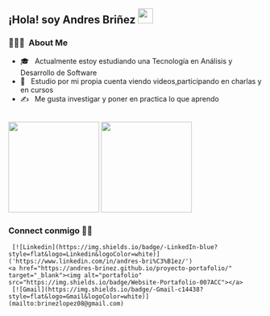 <h2>¡Hola!  soy Andres Briñez  <img src="https://raw.githubusercontent.com/iampavangandhi/iampavangandhi/master/gifs/Hi.gif" width="30px"></h2>



<h3> 👨🏻‍💻 &nbsp;About Me </h3>


- 🎓 &nbsp; Actualmente estoy estudiando una Tecnología en Análisis y Desarrollo de Software
- 💼 &nbsp; Estudio por mi propia cuenta viendo videos,participando en charlas y en cursos 
- ✍️ &nbsp; Me  gusta  investigar y poner en practica  lo que aprendo 
 
 <br> 
 
   <img height="180em" src="https://github-readme-stats.vercel.app/api?username=andres-brinez&theme==buefy&show_icons=true" />
   <img height="180em" src="https://github-readme-stats.vercel.app/api/top-langs/?username=andres-brinez&themebuefy&layout=compact" />
 

  <h3>Connect conmigo 🤝🏻 </h3>

     [![Linkedin](https://img.shields.io/badge/-LinkedIn-blue?style=flat&logo=Linkedin&logoColor=white)]('https://www.linkedin.com/in/andres-bri%C3%B1ez/')
    <a href="https://andres-brinez.github.io/proyecto-portafolio/" target="_blank"><img alt="portafolio" src="https://img.shields.io/badge/Website-Portafolio-007ACC"></a>
     [![Gmail](https://img.shields.io/badge/-Gmail-c14438?style=flat&logo=Gmail&logoColor=white)](mailto:brinezlopez08@gmail.com)

